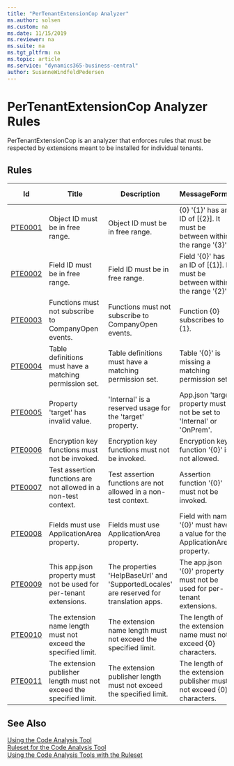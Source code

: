 ```yaml
---
title: "PerTenantExtensionCop Analyzer"
ms.author: solsen
ms.custom: na
ms.date: 11/15/2019
ms.reviewer: na
ms.suite: na
ms.tgt_pltfrm: na
ms.topic: article
ms.service: "dynamics365-business-central"
author: SusanneWindfeldPedersen
---
```

[//]: # (START>DO_NOT_EDIT)
[//]: # (IMPORTANT:Do not edit any of the content between here and the END>DO_NOT_EDIT.)
[//]: # (Any modifications should be made in the .xml files in the ModernDev repo.)
# PerTenantExtensionCop Analyzer Rules
PerTenantExtensionCop is an analyzer that enforces rules that must be respected by extensions meant to be installed for individual tenants.

## Rules

|Id|Title|Description|MessageFormat|Category|Default Severity|IsEnabledbyDefault|
|--|-----|-----------|-------------|--------|----------------|------------------|
|[PTE0001](pertenantextensioncop-pte0001-objectidmustbeinfreerange.md)|Object ID must be in free range.|Object ID must be in free range.|{0} '{1}' has an ID of [{2}]. It must be between within the range '{3}'.|ObjectValidation|Error|true|
|[PTE0002](pertenantextensioncop-pte0002-fieldidmustbeinfreerange.md)|Field ID must be in free range.|Field ID must be in free range.|Field '{0}' has an ID of [{1}]. It must be between within the range '{2}'.|ObjectValidation|Error|true|
|[PTE0003](pertenantextensioncop-pte0003-donotsubscribetooncompanyopenevents.md)|Functions must not subscribe to CompanyOpen events.|Functions must not subscribe to CompanyOpen events.|Function {0} subscribes to {1}.|ObjectValidation|Error|true|
|[PTE0004](pertenantextensioncop-pte0004-tablesmusthavepermissionsetdefined.md)|Table definitions must have a matching permission set.|Table definitions must have a matching permission set.|Table '{0}' is missing a matching permission set.|ObjectValidation|Error|true|
|[PTE0005](pertenantextensioncop-pte0005-manifesttargetmustnotbeinternal.md)|Property 'target' has invalid value.|'Internal' is a reserved usage for the 'target' property.|App.json 'target' property must not be set to 'Internal' or 'OnPrem'.|PackageValidation|Error|true|
|[PTE0006](pertenantextensioncop-pte0006-donotcallencryptionkeyfunctions.md)|Encryption key functions must not be invoked.|Encryption key functions must not be invoked.|Encryption key function '{0}' is not allowed.|PackageValidation|Error|true|
|[PTE0007](pertenantextensioncop-pte0007-donotcallasserterror.md)|Test assertion functions are not allowed in a non-test context.|Test assertion functions are not allowed in a non-test context.|Assertion function '{0}' must not be invoked.|PackageValidation|Error|true|
|[PTE0008](pertenantextensioncop-pte0008-useapplicationareaproperty.md)|Fields must use ApplicationArea property.|Fields must use ApplicationArea property.|Field with name '{0}' must have a value for the ApplicationArea property.|PackageValidation|Error|true|
|[PTE0009](pertenantextensioncop-pte0009-donotusemanifesttranslationproperties.md)|This app.json property must not be used for per-tenant extensions.|The properties 'HelpBaseUrl' and 'SupportedLocales' are reserved for translation apps.|The app.json '{0}' property must not be used for per-tenant extensions.|PackageValidation|Error|true|
|[PTE0010](pertenantextensioncop-pte0010-extensionnamelengthmustnotexceedlimit.md)|The extension name length must not exceed the specified limit.|The extension name length must not exceed the specified limit.|The length of the extension name must not exceed {0} characters.|PackageValidation|Error|true|
|[PTE0011](pertenantextensioncop-pte0011-extensionpublisherlengthmustnotexceedlimit.md)|The extension publisher length must not exceed the specified limit.|The extension publisher length must not exceed the specified limit.|The length of the extension publisher must not exceed {0} characters.|PackageValidation|Error|true|

[//]: # (IMPORTANT: END>DO_NOT_EDIT)
## See Also  
[Using the Code Analysis Tool](../devenv-using-code-analysis-tool.md)  
[Ruleset for the Code Analysis Tool](../devenv-rule-set-syntax-for-code-analysis-tools.md)  
[Using the Code Analysis Tools with the Ruleset](../devenv-using-code-analysis-tool-with-rule-set.md)